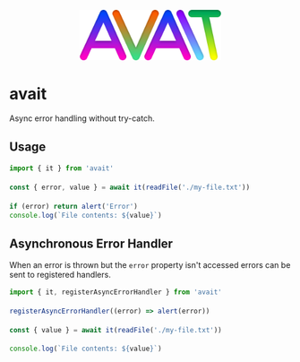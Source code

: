 <p align="center">
  <img src="https://github.com/tobua/avait/raw/main/logo.png" alt="avait" width="50%">
</p>

# avait

Async error handling without try-catch.

## Usage

```js
import { it } from 'avait'

const { error, value } = await it(readFile('./my-file.txt'))

if (error) return alert('Error')
console.log(`File contents: ${value}`)
```

## Asynchronous Error Handler

When an error is thrown but the `error` property isn't accessed errors can be sent to registered handlers.

```js
import { it, registerAsyncErrorHandler } from 'avait'

registerAsyncErrorHandler((error) => alert(error))

const { value } = await it(readFile('./my-file.txt'))

console.log(`File contents: ${value}`)
```
